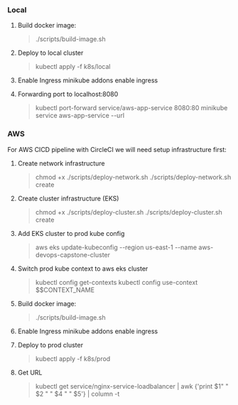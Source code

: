 ### Local
1. Build docker image: 
   > ./scripts/build-image.sh

2. Deploy to local cluster 
   > kubectl apply -f k8s/local

3. Enable Ingress
   minikube addons enable ingress

4. Forwarding port to localhost:8080 
   > kubectl port-forward service/aws-app-service 8080:80
   > minikube service aws-app-service --url

### AWS
For AWS CICD pipeline with CircleCI we will need setup infrastructure first:
1. Create network infrastructure
   > chmod +x ./scripts/deploy-network.sh
   > ./scripts/deploy-network.sh create

2. Create cluster infrastructure (EKS)
   > chmod +x ./scripts/deploy-cluster.sh
   > ./scripts/deploy-cluster.sh create

3. Add EKS cluster to prod kube config
   > aws eks update-kubeconfig --region us-east-1 --name aws-devops-capstone-cluster

4. Switch prod kube context to aws eks cluster
   > kubectl config get-contexts
   > kubectl config use-context $$CONTEXT_NAME

5. Build docker image:
   > ./scripts/build-image.sh

6. Enable Ingress
   minikube addons enable ingress

7. Deploy to prod cluster
   > kubectl apply -f k8s/prod

8. Get URL
   > kubectl get service/nginx-service-loadbalancer |  awk {'print $1" " $2 " " $4 " " $5'} | column -t